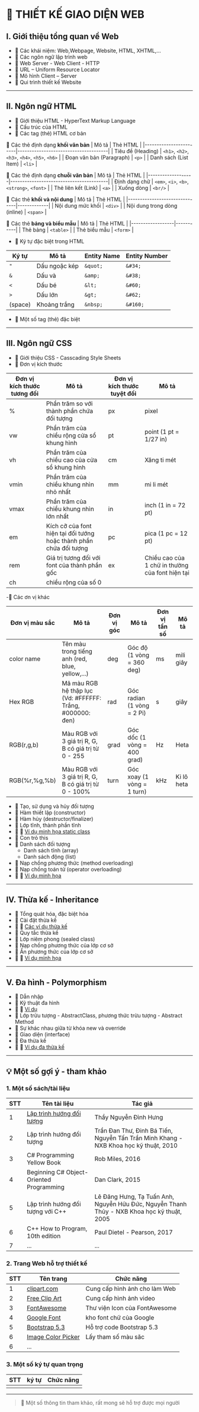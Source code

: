 # 📘 THIẾT KẾ GIAO DIỆN WEB

## I. Giới thiệu tổng quan về Web
- 🔹 Các khái niệm: Web,Webpage, Website, HTML, XHTML,... 
- 🔹 Các ngôn ngữ lập trình web 
- 🔹 Web Server - Web Client - HTTP
- 🔹 URL – Uniform Resource Locator
- 🔹 Mô hình Client – Server
- 🔹 Qui trình thiết kế Website

---

## II. Ngôn ngữ HTML
- 🔹 Giới thiệu HTML - HyperText Markup Language
- 🔹 Cấu trúc của HTML
- 🔹 Các tag (thẻ) HTML cơ bản

🔸 Các thẻ định dạng **khối văn bản**
| Mô tả                  | Thẻ HTML                             |
|------------------------|--------------------------------------|
| Tiêu đề (Heading)      | `<h1>`, `<h2>`, `<h3>`, `<h4>`, `<h5>`, `<h6>` |
| Đoạn văn bản (Paragraph) | `<p>`                              |
| Danh sách (List Item)  | `<li>`                               |

🔸 Các thẻ định dạng **chuỗi văn bản**
| Mô tả             | Thẻ HTML                                |
|-------------------|-----------------------------------------|
| Định dạng chữ     | `<em>`, `<i>`, `<b>`, `<strong>`, `<font>` |
| Thẻ liên kết (Link) | `<a>`                                |
| Xuống dòng        | `<br/>`                                 |

🔸 Các thẻ **khối và nội dung**
| Mô tả                          | Thẻ HTML    |
|-------------------------------|-------------|
| Nội dung mức khối             | `<div>`     |
| Nội dung trong dòng (inline)  | `<span>`    |

🔸 Các thẻ **bảng và biểu mẫu**
| Mô tả           | Thẻ HTML  |
|------------------|-----------|
| Thẻ bảng         | `<table>` |
| Thẻ biểu mẫu     | `<form>`  |

- 🔹 Ký tự đặc biệt trong HTML

| Ký tự     | Mô tả            | Entity Name | Entity Number |
|-----------|------------------|-------------|----------------|
| `"`       | Dấu ngoặc kép     | `&quot;`     | `&#34;`         |
| `&`       | Dấu và            | `&amp;`      | `&#38;`         |
| `<`       | Dấu bé            | `&lt;`       | `&#60;`         |
| `>`       | Dấu lớn           | `&gt;`       | `&#62;`         |
| (space)   | Khoảng trắng      | `&nbsp;`     | `&#160;`        |
- 🔹 Một số tag (thẻ) đặc biệt

---

## III. Ngôn ngữ CSS
- 🔹 Giới thiệu CSS - Casscading Style Sheets
- 🔹 Đơn vị kích thước
  
| Đơn vị kích thước tương đối| Mô tả| Đơn vị kích thước tuyệt đối| Mô tả|
|--------|------|--------|------|
| % | Phần trăm so với thành phần chứa đối tượng|px| pixel|
|vw| Phần trăm của chiều rộng cửa sổ khung hình |pt| point (1 pt = 1/27 in)|
|vh| Phần trăm của chiều cao của cửa sổ khung hình|cm| Xăng ti mét|
|vmin| Phần trăm của chiều khung nhìn nhỏ nhất|mm| mi li mét|
|vmax| Phần trăm của chiều khung nhìn lớn nhất|in| inch (1 in = 72 pt)|
|em| Kích cỡ của font hiện tại đối tướng hoặc thành phần chứa đối tượng|pc| pica (1 pc = 12 pt)|
|rem| Giá trị tương đối với font của thành phần gốc|ex| Chiều cao của 1 chữ in thường của font hiện tại|
|ch| chiều rộng của số 0|

-🔹 Các ơn vị khác

| Đơn vị màu sắc| Mô tả| Đơn vị góc| Mô tả|Đơn vị tần số| Mô tả|
|--------|------|--------|------|--------|------|
|color name| Tên màu trong tiếng anh (red, blue, yellow,...)|deg|Góc độ (1 vòng = 360 deg)|ms|mili giây|
|Hex RGB| Mã màu RGB hệ thập lục (Vd: #FFFFFF: Trắng, #000000: đen)|rad|Góc radian (1 vòng = 2 Pi)|s|giây|
|RGB(r,g,b)| Màu RGB với 3 giá trị R, G, B có giá trị từ 0 - 255|grad|Góc dốc (1 vòng = 400 grad)|Hz| Heta|
|RGB(%r,%g,%b)| Màu RGB với 3 giá trị R, G, B có giá trị từ 0 - 100%|turn|Góc xoay (1 vòng = 1 turn)|kHz|Ki lô heta|

- 🔹 Tạo, sử dụng và hủy đối tượng
- 🔹 Hàm thiết lập (constructor)
- 🔹 Hàm hủy (destructor/finalizer)  
- 🔹 Lớp tĩnh, thành phần tĩnh
- 🔹 📝 [Ví dụ minh họa static class](https://github.com/nd-hung/oop/blob/main/docs/topics/classes-and-objects/code/TemperatureConverter/Program.cs)
- 🔹 Con trỏ this
- 🔹 Danh sách đối tượng
  - Danh sách tĩnh (array)
  - Danh sách động (list)
- 🔹 Nạp chồng phương thức (method overloading)
- 🔹 Nạp chồng toán tử (operator overloading)
- 🔹 📝 [Ví dụ minh họa](https://github.com/nd-hung/oop/blob/main/docs/topics/classes-and-objects/code/OperatorOverloading/Program.cs) 

---

## IV. Thừa kế - Inheritance
- 🔹 Tổng quát hóa, đặc biệt hóa 
- 🔹 Cài đặt thừa kế
- 🔹 📝 [Các ví dụ thừa kế](https://github.com/nd-hung/oop/tree/main/docs/topics/inheritance/code)
- 🔹 Quy tắc thừa kế
- 🔹 Lớp niêm phong (sealed class)
- 🔹 Nạp chồng phương thức của lớp cơ sở
- 🔹 Ẩn phương thức của lớp cơ sở
- 🔹 📝 [Ví dụ minh họa](https://github.com/nd-hung/oop/tree/main/docs/topics/inheritance/code/HidingBaseMethods)  

---

## V. Đa hình - Polymorphism
- 🔹 Dẫn nhập
- 🔹 Kỹ thuật đa hình
- 🔹 📝 [Ví dụ](https://github.com/nd-hung/oop/tree/main/docs/topics/polymorphism/code/Shape/)
- 🔹 Lớp trừu tượng - AbstractClass, phương thức trừu tượng - Abstract Method
- 🔹 Sự khác nhau giữa từ khóa new và override
- 🔹 Giao diện (interface)
- 🔹 Đa thừa kế
- 🔹 📝 [Ví dụ đa thừa kế](https://github.com/nd-hung/oop/tree/main/docs/topics/polymorphism/code/MultipleInheritance)

---

## 💡 Một số gợi ý - tham khảo
### 1. Một số sách/tài liệu

| STT | Tên tài liệu     | Tác giả                                                     |
|-----|--------------|-----------------------------------------------------------------|
| 1   | [Lập trình hướng đối tượng](https://nd-hung.github.io/oop/)      | Thầy Nguyễn Đình Hưng|
| 2   | Lập trình hướng đối tượng      | Trần Đan Thư, Đinh Bá Tiến, Nguyễn Tấn Trần Minh Khang - NXB Khoa học kỹ thuật, 2010|
| 3  | C# Programming Yellow Book     | Rob Miles, 2016|
| 4   | Beginning C# Object-Oriented Programming    | Dan Clark, 2015|
| 5  | Lập trình hướng đối tượng với C++       | Lê Đăng Hưng, Tạ Tuấn Anh, Nguyễn Hữu Đức, Nguyễn Thanh Thủy - NXB Khoa học kỹ thuật, 2005|
| 6   | C++ How to Program, 10th edition     | Paul Dietel - Pearson, 2017|
| 7  | ...          | ...                                                            |

### 2. Trang Web hỗ trợ thiết kế

| STT | Tên trang     | Chức năng|
|-----|---------------|----------|
| 1   | [clipart.com](https://www.clipart.com/)| Cung cấp hình ảnh cho làm Web|
| 2   | [Free Clip Art](https://free-clip-art.com/)| Cung cấp hình ảnh video|
| 3   | [FontAwesome](https://fontawesome.com/icons)| Thư viện Icon của FontAwesome| 
| 4   | [Google Font](https://fonts.google.com/)| kho font chữ của Google|
| 5   | [Bootstrap 5.3](https://getbootstrap.com/docs/5.3/getting-started/introduction/)| Hỗ trợ code Bootstrap 5.3
| 6   | [Image Color Picker](https://imagecolorpicker.com/vi)| Lấy tham số màu săc|
| 6   | ...          |

### 3. Một số ký tự quan trọng

| STT | ký tự                   | Chức năng                                                       |
|-----|-----------------------------|-----------------------------------------------------------------|
||

---

>📑 Một số thông tin tham khảo, rất mong sẽ hỗ trợ được mọi người
